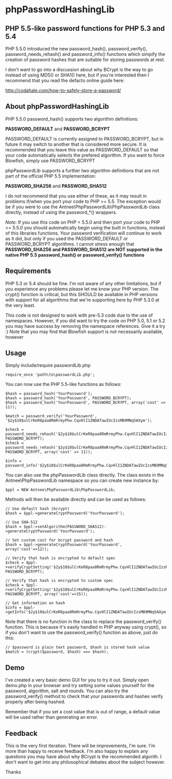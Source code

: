 # phpPasswordHashingLib

## PHP 5.5-like password functions for PHP 5.3 and 5.4

PHP 5.5.0 introduced the new password_hash(), password_verify(),
password_needs_rehash() and password_info() functions which simpify the creation
of password hashes that are suitable for storing passwords at rest.

I don't want to go into a discussion about why BCrypt is the way to go instead
of using MD5() or SHA1() here, but if you're interested then I recommend that
you read the defacto online guide here:

http://codahale.com/how-to-safely-store-a-password/

## About phpPasswordHashingLib

PHP 5.5.0 password_hash() supports two algorithm definitions:

**PASSWORD_DEFAULT** and **PASSWORD_BCRYPT**

PASSWORD_DEFAULT is currently assigned to PASSWORD_BCRYPT, but in future it may
switch to another that is considered more secure. It is recommended that you
leave this value as PASSWORD_DEFAULT so that your code automatically selects the
prefered algorithm. If you want to force Blowfish, simply use PASSWORD_BCRYPT

phpPasswordLib supports a further two algorithm definitions that are not part of
the official PHP 5.5 implementation:

**PASSWORD_SHA256** and **PASSWORD_SHA512**

I do not recommend that you use either of these, as it may result in problems
if/when you port your code to PHP >= 5.5. The exception would be if you were to
use the Antnee\PhpPasswordLib\PhpPasswordLib class directly, instead of using
the password_*() wrappers.

_Note:_ If you use this code on PHP < 5.5.0 and then port your code to PHP >=
5.5.0 you should automatically begin using the built in functions, instead of
this libraries functions. Your password verification will continue to work as it
did, but only if you used the PASSWORD_DEFAULT or PASSWORD_BCRYPT algorithms. I
cannot stress enough that **PASSWORD_SHA256 and PASSWORD_SHA512 are NOT
supported in the native PHP 5.5 password_hash() or password_verify() functions**

## Requirements

PHP 5.3 or 5.4 should be fine. I'm not aware of any other limitations, but if
you experience any problems please let me know your PHP version. The crypt()
function is critical, but this SHOULD be available in PHP versions with support
for all algorithms that we're supporting here by PHP 5.3.0 at the very least.

This code is not designed to work with pre-5.3 code due to the use of
namespaces. However, if you did want to try the code on PHP 5.0, 5.1 or 5.2 you
may have success by removing the namespace references. Give it a try :) Note
that you may find that Blowfish support is not necessarily available, however

## Usage

Simply include/require passwordLib.php

    require_once 'path\to\passwordLib.php';

You can now use the PHP 5.5-like functions as follows:

    $hash = password_hash('YourPassword');
    $hash = password_hash('YourPassword', PASSWORD_BCRYPT);
    $hash = password_hash('YourPassword', PASSWORD_BCRYPT, array('cost' => 11));
    
    $match = password_verify('YourPassword', '$2y$10$ulCrKeR8paa8RmRrmyPhw.CqvHlI1ZNDATawIUcIzsMB9MNq5AXym');
    
    $check = password_needs_rehash('$2y$10$ulCrKeR8paa8RmRrmyPhw.CqvHlI1ZNDATawIUcIzsMB9MNq5AXym', PASSWORD_BCRYPT);
    $check = password_needs_rehash('$2y$10$ulCrKeR8paa8RmRrmyPhw.CqvHlI1ZNDATawIUcIzsMB9MNq5AXym', PASSWORD_BCRYPT, array('cost' => 11));
    
    $info = password_info('$2y$10$ulCrKeR8paa8RmRrmyPhw.CqvHlI1ZNDATawIUcIzsMB9MNq5AXym');

You can also use the phpPasswordLib class directly. The class exists in the
Antnee\PhpPasswordLib namespace so you can create new instance by:

    $ppl = NEW Antnee\PhpPasswordLib\PhpPasswordLib;

Methods will then be available directly and can be used as follows:

    // Use default hash (bcrypt)
    $hash = $ppl->generateCryptPassword('YourPassword');
    
    // Use SHA-512
    $hash = $ppl->setAlgorithm(PASSWORD_SHA512)->generateCryptPassword('YourPassword');
    
    // Set custom cost for bcrypt password and hash
    $hash = $ppl->generateCryptPassword('YourPassword', array('cost'=>12));
    
    // Verify that hash is encrypted to default spec
    $check = $ppl->verifyCryptSetting('$2y$10$ulCrKeR8paa8RmRrmyPhw.CqvHlI1ZNDATawIUcIzsMB9MNq5AXym', PASSWORD_BCRYPT);
    
    // Verify that hash is encrypted to custom spec
    $check = $ppl->verifyCryptSetting('$2y$10$ulCrKeR8paa8RmRrmyPhw.CqvHlI1ZNDATawIUcIzsMB9MNq5AXym', PASSWORD_BCRYPT, array('cost'=>15));
    
    // Get information on hash
    $info = $ppl->getInfo('$2y$10$ulCrKeR8paa8RmRrmyPhw.CqvHlI1ZNDATawIUcIzsMB9MNq5AXym');

Note that there is no function in the class to replace the password_verify()
function. This is because it's easily handled in PHP anyway using crypt(), so
if you don't want to use the password_verify() function as above, just do this:

    // $password is plain text password, $hash is stored hash value
    $match = (crypt($password, $hash) === $hash);

## Demo

I've created a very basic demo GUI for you to try it out. Simply open demo.php
in your browser and try setting some values yourself for the password,
algorithm, salt and rounds. You can also try the password_verify() method to
check that your passwords and hashes verify properly after being hashed.

Remember that if you set a cost value that is out of range, a default value will
be used rather than generating an error.

## Feedback

This is the very first iteration. There will be improvements, I'm sure. I'm more
than happy to receive feedback. I'm also happy to explain any questions you may
have about why BCrypt is the recommended algorith. I don't want to get into any
philosophical debates about the subject however.

Thanks
